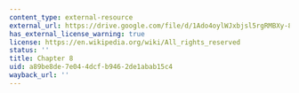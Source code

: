 ```yaml
---
content_type: external-resource
external_url: https://drive.google.com/file/d/1Ado4oylWJxbjsl5rgRMBXy-8DBKKP8hU/view?usp=sharing
has_external_license_warning: true
license: https://en.wikipedia.org/wiki/All_rights_reserved
status: ''
title: Chapter 8
uid: a89be8de-7e04-4dcf-b946-2de1abab15c4
wayback_url: ''
---
```

